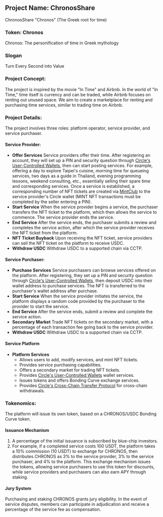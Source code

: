 ## Project Name: ChronosShare

ChronosShare "Chronos" (The Greek root for time)

### Token: Chronos

Chronos: The personification of time in Greek mythology

### Slogan

Turn Every Second into Value

### Project Concept:
The project is inspired by the movie "In Time" and Airbnb. In the world of "In Time," time itself is currency and can be traded, while Airbnb focuses on renting out unused space. We aim to create a marketplace for renting and purchasing time services, similar to trading time on Airbnb.

### Project Details:
The project involves three roles: platform operator, service provider, and service purchaser.

#### Service Provider:
* **Offer Services**
  Service providers offer their time. After registering an account, they will set up a PIN and security question through [Circle's User-Controlled Wallets](https://developers.circle.com/w3s/docs/user-controlled-initialization-and-wallet-creation-quickstart), then can start posting services. For example, offering a day to explore Taipei's cuisine, morning time for queueing services, two days as a guide in Thailand, evening programming lessons, weekend consulting, etc., essentially selling their spare time and corresponding services.
  Once a service is established, a corresponding number of NFT tickets are created via [MintClub](https://mint.club/) to the service provider's Circle wallet (MINT NFT transactions must be completed by the seller entering a PIN).
* **Start Service**
  When the service provider begins a service, the purchaser transfers the NFT ticket to the platform, which then allows the service to commence. The service provider ends the service.
* **End Service**
  After the service ends, the purchaser submits a review and completes the service action, after which the service provider receives the NFT ticket from the platform.
* **NFT Ticket Buyback**
  Upon receiving the NFT ticket, service providers can sell the NFT ticket on the platform to receive USDC.
* **Withdraw USDC**
  Withdraw USDC to a supported chain via CCTP.

#### Service Purchaser:
* **Purchase Services**
  Service purchasers can browse services offered on the platform. After registering, they set up a PIN and security question through [Circle's User-Controlled Wallets](https://developers.circle.com/w3s/docs/user-controlled-initialization-and-wallet-creation-quickstart), then deposit USDC into their wallet address to purchase services. The NFT is transferred to the purchaser's wallet address after purchase.
* **Start Service**
  When the service provider initiates the service, the platform displays a random code provided by the purchaser to the provider to start the service.
* **End Service**
  After the service ends, submit a review and complete the service action.
* **Secondary Market**
  Trade NFT tickets on the secondary market, with a percentage of each transaction fee going back to the service provider.
* **Withdraw USDC**
  Withdraw USDC to a supported chain via CCTP.

#### Service Platform
* **Platform Services**
  * Allows users to add, modify services, and mint NFT tickets.
  * Provides service purchasing capabilities.
  * Offers a secondary market for trading NFT tickets.
  * Provides [Circle's User-Controlled Wallets](https://developers.circle.com/w3s/docs/user-controlled-initialization-and-wallet-creation-quickstart) wallet services.
  * Issues tokens and offers Bonding Curve exchange services.
  * Provides [Circle's Cross-Chain Transfer Protocol](https://developers.circle.com/stablecoins/docs/cctp-getting-started) for cross-chain withdrawals.


### Tokenomics:
The platform will issue its own token, based on a CHRONOS/USDC Bonding Curve token.

#### Issuance Mechanism
1. A percentage of the initial issuance is subscribed by blue-chip investors.
2. For example, if a completed service costs 100 USDT, the platform takes a 10% commission (10 USDT) to exchange for CHRONOS, then distributes CHRONOS as 3% to the service provider, 3% to the service purchaser, and 4% to the platform. This exchange mechanism issues the tokens, allowing service purchasers to use this token for discounts, while service providers and purchasers can also earn APY through staking.
#### Jury System
Purchasing and staking CHRONOS grants jury eligibility. In the event of service disputes, members can participate in adjudication and receive a percentage of the service fee as compensation.

